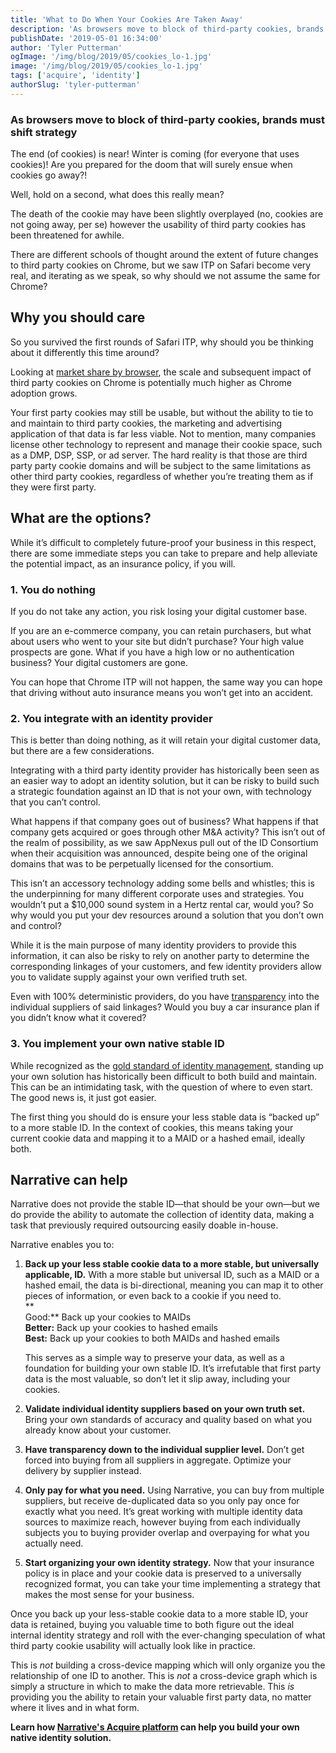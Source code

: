 ```yaml
---
title: 'What to Do When Your Cookies Are Taken Away'
description: 'As browsers move to block of third-party cookies, brands must shift strategy.'
publishDate: '2019-05-01 16:34:00'
author: 'Tyler Putterman'
ogImage: '/img/blog/2019/05/cookies_lo-1.jpg'
image: '/img/blog/2019/05/cookies_lo-1.jpg'
tags: ['acquire', 'identity']
authorSlug: 'tyler-putterman'
---
```

### As browsers move to block of third-party cookies, brands must shift strategy

The end (of cookies) is near! Winter is coming (for everyone that uses cookies)! Are you prepared for the doom that will surely ensue when cookies go away?!

Well, hold on a second, what does this really mean?

The death of the cookie may have been slightly overplayed (no, cookies are not going away, per se) however the usability of third party cookies has been threatened for awhile.

There are different schools of thought around the extent of future changes to third party cookies on Chrome, but we saw ITP on Safari become very real, and iterating as we speak, so why should we not assume the same for Chrome?

Why you should care
-------------------

So you survived the first rounds of Safari ITP, why should you be thinking about it differently this time around?

Looking at [market share by browser](https://www.statista.com/statistics/544400/market-share-of-internet-browsers-desktop/), the scale and subsequent impact of third party cookies on Chrome is potentially much higher as Chrome adoption grows.

Your first party cookies may still be usable, but without the ability to tie to and maintain to third party cookies, the marketing and advertising application of that data is far less viable. Not to mention, many companies license other technology to represent and manage their cookie space, such as a DMP, DSP, SSP, or ad server. The hard reality is that those are third party party cookie domains and will be subject to the same limitations as other third party cookies, regardless of whether you’re treating them as if they were first party.

What are the options?
---------------------

While it’s difficult to completely future-proof your business in this respect, there are some immediate steps you can take to prepare and help alleviate the potential impact, as an insurance policy, if you will.

### 1\. You do nothing

If you do not take any action, you risk losing your digital customer base.  
  
If you are an e-commerce company, you can retain purchasers, but what about users who went to your site but didn’t purchase? Your high value prospects are gone. What if you have a high low or no authentication business? Your digital customers are gone.

You can hope that Chrome ITP will not happen, the same way you can hope that driving without auto insurance means you won’t get into an accident.

### 2\. You integrate with an identity provider

This is better than doing nothing, as it will retain your digital customer data, but there are a few considerations.

Integrating with a third party identity provider has historically been seen as an easier way to adopt an identity solution, but it can be risky to build such a strategic foundation against an ID that is not your own, with technology that you can’t control.

What happens if that company goes out of business? What happens if that company gets acquired or goes through other M&A activity? This isn’t out of the realm of possibility, as we saw AppNexus pull out of the ID Consortium when their acquisition was announced, despite being one of the original domains that was to be perpetually licensed for the consortium.

This isn’t an accessory technology adding some bells and whistles; this is the underpinning for many different corporate uses and strategies. You wouldn’t put a $10,000 sound system in a Hertz rental car, would you? So why would you put your dev resources around a solution that you don’t own and control?

While it is the main purpose of many identity providers to provide this information, it can also be risky to rely on another party to determine the corresponding linkages of your customers, and few identity providers allow you to validate supply against your own verified truth set.

Even with 100% deterministic providers, do you have [transparency](https://www.narrative.io/pillar-data-transparency) into the individual suppliers of said linkages? Would you buy a car insurance plan if you didn’t know what it covered?

### 3\. You implement your own native stable ID

While recognized as the [gold standard of identity management](/identity-resolution), standing up your own solution has historically been difficult to both build and maintain. This can be an intimidating task, with the question of where to even start. The good news is, it just got easier.

The first thing you should do is ensure your less stable data is “backed up” to a more stable ID. In the context of cookies, this means taking your current cookie data and mapping it to a MAID or a hashed email, ideally both.

Narrative can help
------------------

Narrative does not provide the stable ID—that should be your own—but we do provide the ability to automate the collection of identity data, making a task that previously required outsourcing easily doable in-house.

Narrative enables you to:

1. **Back up your less stable cookie data to a more stable, but universally applicable, ID.** With a more stable but universal ID, such as a MAID or a hashed email, the data is bi-directional, meaning you can map it to other pieces of information, or even back to a cookie if you need to.  
    **  
    Good:** Back up your cookies to MAIDs  
    **Better:** Back up your cookies to hashed emails  
    **Best:** Back up your cookies to both MAIDs and hashed emails  

    This serves as a simple way to preserve your data, as well as a foundation for building your own stable ID. It’s irrefutable that first party data is the most valuable, so don’t let it slip away, including your cookies.  

2. **Validate individual identity suppliers based on your own truth set.** Bring your own standards of accuracy and quality based on what you already know about your customer.  

3. **Have transparency down to the individual supplier level.** Don’t get forced into buying from all suppliers in aggregate. Optimize your delivery by supplier instead.  

4. **Only pay for what you need.** Using Narrative, you can buy from multiple suppliers, but receive de-duplicated data so you only pay once for exactly what you need. It’s great working with multiple identity data sources to maximize reach, however buying from each individually subjects you to buying provider overlap and overpaying for what you actually need.  

5. **Start organizing your own identity strategy.** Now that your insurance policy is in place and your cookie data is preserved to a universally recognized format, you can take your time implementing a strategy that makes the most sense for your business.

Once you back up your less-stable cookie data to a more stable ID, your data is retained, buying you valuable time to both figure out the ideal internal identity strategy and roll with the ever-changing speculation of what third party cookie usability will actually look like in practice.

This is _not_ building a cross-device mapping which will only organize you the relationship of one ID to another. This is _not_ a cross-device graph which is simply a structure in which to make the data more retrievable. This _is_ providing you the ability to retain your valuable first party data, no matter where it lives and in what form.

**Learn how [Narrative's Acquire platform](https://www.narrative.io/platform-acquire) can help you build your own native identity solution.**
